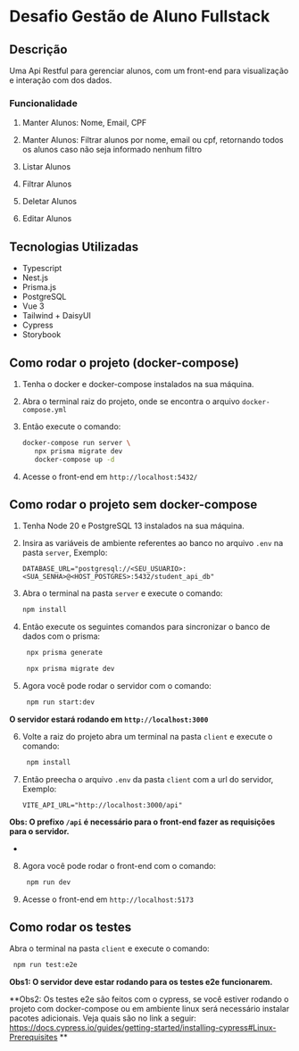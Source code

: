 # Desafio Gestão de Aluno Fullstack

## Descrição

Uma Api Restful para gerenciar alunos, com um front-end para visualização e interação com dos dados.

### Funcionalidade

1. Manter Alunos: Nome, Email, CPF

2. Manter Alunos: Filtrar alunos por nome, email ou cpf, retornando todos os alunos caso não seja informado nenhum filtro

3. Listar Alunos

4. Filtrar Alunos

5. Deletar Alunos

6. Editar Alunos

## Tecnologias Utilizadas

- Typescript
- Nest.js
- Prisma.js
- PostgreSQL
- Vue 3
- Tailwind + DaisyUI
- Cypress
- Storybook

## Como rodar o projeto (docker-compose)

1. Tenha o docker e docker-compose instalados na sua máquina.

2. Abra o terminal raiz do projeto, onde se encontra o arquivo `docker-compose.yml`

3. Então execute o comando:

   ```bash
   docker-compose run server \
      npx prisma migrate dev
      docker-compose up -d
   ```

4. Acesse o front-end em `http://localhost:5432/`

## Como rodar o projeto sem docker-compose

1. Tenha Node 20 e PostgreSQL 13 instalados na sua máquina.

2. Insira as variáveis de ambiente referentes ao banco no arquivo `.env` na pasta `server`, Exemplo:

   ```env
   DATABASE_URL="postgresql://<SEU_USUARIO>:<SUA_SENHA>@<HOST_POSTGRES>:5432/student_api_db"
   ```

3. Abra o terminal na pasta `server` e execute o comando:

   ```bash
   npm install
   ```

4. Então execute os seguintes comandos para sincronizar o banco de dados com o prisma:

   ```bash
    npx prisma generate

    npx prisma migrate dev
   ```

5. Agora você pode rodar o servidor com o comando:

   ```bash
    npm run start:dev
   ```

**O servidor estará rodando em `http://localhost:3000`**

6. Volte a raiz do projeto abra um terminal na pasta `client` e execute o comando:

   ```bash
    npm install
   ```

7. Então preecha o arquivo `.env` da pasta `client` com a url do servidor, Exemplo:

   ```env
   VITE_API_URL="http://localhost:3000/api"
   ```

**Obs: O prefixo `/api` é necessário para o front-end fazer as requisições para o servidor.**

-

8. Agora você pode rodar o front-end com o comando:

   ```bash
    npm run dev
   ```

9. Acesse o front-end em `http://localhost:5173`

## Como rodar os testes

Abra o terminal na pasta `client` e execute o comando:

```bash
 npm run test:e2e
```

**Obs1: O servidor deve estar rodando para os testes e2e funcionarem.**

**Obs2: Os testes e2e são feitos com o cypress, se você estiver rodando o projeto com docker-compose ou em ambiente linux será necessário instalar pacotes adicionais. Veja quais são no link a seguir: https://docs.cypress.io/guides/getting-started/installing-cypress#Linux-Prerequisites **
